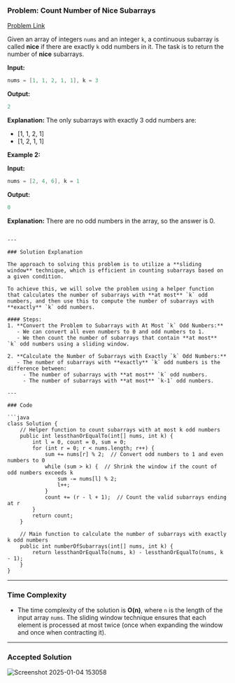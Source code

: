 ### Problem: Count Number of Nice Subarrays
[Problem Link](https://leetcode.com/problems/count-number-of-nice-subarrays/description/)

Given an array of integers `nums` and an integer `k`, a continuous subarray is called **nice** if there are exactly `k` odd numbers in it. The task is to return the number of **nice** subarrays.

**Input:**
```java
nums = [1, 1, 2, 1, 1], k = 3
```

**Output:**
```java
2
```

**Explanation:**
The only subarrays with exactly 3 odd numbers are:
- [1, 1, 2, 1]
- [1, 2, 1, 1]

**Example 2:**

**Input:**
```java
nums = [2, 4, 6], k = 1
```

**Output:**
```java
0
```

**Explanation:**
There are no odd numbers in the array, so the answer is 0.

```

---

### Solution Explanation

The approach to solving this problem is to utilize a **sliding window** technique, which is efficient in counting subarrays based on a given condition. 

To achieve this, we will solve the problem using a helper function that calculates the number of subarrays with **at most** `k` odd numbers, and then use this to compute the number of subarrays with **exactly** `k` odd numbers.

#### Steps:
1. **Convert the Problem to Subarrays with At Most `k` Odd Numbers:**
   - We can convert all even numbers to 0 and odd numbers to 1.
   - We then count the number of subarrays that contain **at most** `k` odd numbers using a sliding window.

2. **Calculate the Number of Subarrays with Exactly `k` Odd Numbers:**
   - The number of subarrays with **exactly** `k` odd numbers is the difference between:
     - The number of subarrays with **at most** `k` odd numbers.
     - The number of subarrays with **at most** `k-1` odd numbers.

---

### Code

```java
class Solution {
    // Helper function to count subarrays with at most k odd numbers
    public int lessthanOrEqualTo(int[] nums, int k) {
        int l = 0, count = 0, sum = 0;
        for (int r = 0; r < nums.length; r++) {
            sum += nums[r] % 2;  // Convert odd numbers to 1 and even numbers to 0
            while (sum > k) {  // Shrink the window if the count of odd numbers exceeds k
                sum -= nums[l] % 2;
                l++;
            }
            count += (r - l + 1);  // Count the valid subarrays ending at r
        }
        return count;
    }

    // Main function to calculate the number of subarrays with exactly k odd numbers
    public int numberOfSubarrays(int[] nums, int k) {
        return lessthanOrEqualTo(nums, k) - lessthanOrEqualTo(nums, k - 1);
    }
}
```

---

### Time Complexity

- The time complexity of the solution is **O(n)**, where `n` is the length of the input array `nums`. The sliding window technique ensures that each element is processed at most twice (once when expanding the window and once when contracting it).

---
### Accepted Solution

![Screenshot 2025-01-04 153058](https://github.com/user-attachments/assets/bf008362-e3a1-4927-9038-0f12d4d457d4)

